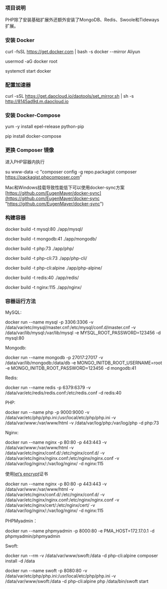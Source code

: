 ### 项目说明

PHP除了安装基础扩展外还额外安装了MongoDB、Redis、Swoole和Tideways扩展。

### 安装 Docker

curl -fsSL https://get.docker.com | bash -s docker --mirror Aliyun

usermod -aG docker  root

systemctl start docker

### 配置加速器

curl -sSL https://get.daocloud.io/daotools/set_mirror.sh | sh -s http://8145ad9d.m.daocloud.io

### 安装 Docker-Compose

yum -y install epel-release python-pip

pip install docker-compose

### 更换 Composer 镜像

进入PHP容器内执行

su www-data -c "composer config -g repo.packagist composer https://packagist.phpcomposer.com"

Mac和Windows挂载导致性能低下可以使用docker-sync方案 [https://github.com/EugenMayer/docker-sync](https://github.com/EugenMayer/docker-sync "https://github.com/EugenMayer/docker-sync")

### 构建容器

docker build -t mysql:80 ./app/mysql/

docker build -t mongodb:41 ./app/mongodb/

docker build -t php:73 ./app/php/

docker build -t php-cli:73 ./app/php-cli/

docker build -t php-cli:alpine ./app/php-alpine/

docker build -t redis:40 ./app/redis/

docker build -t nginx:115 ./app/nginx/

### 容器运行方法

MySQL:

docker run --name mysql -p 3306:3306 -v /data/var/etc/mysql/master.cnf:/etc/mysql/conf.d/master.cnf -v /data/var/lib/mysql:/var/lib/mysql -e MYSQL_ROOT_PASSWORD=123456 -d mysql:80

Mongodb:

docker run --name mongodb -p 27017:27017 -v /data/var/lib/mongodb:/data/db -e MONGO_INITDB_ROOT_USERNAME=root -e MONGO_INITDB_ROOT_PASSWORD=123456 -d mongodb:41

Redis:

docker run --name redis -p 6379:6379 -v /data/var/etc/redis/redis.conf:/etc/redis.conf -d redis:40

PHP:

docker run --name php -p 9000:9000 -v /data/var/etc/php/php.ini:/usr/local/etc/php/php.ini -v /data/var/www:/var/www/html -v /data/var/log/php:/var/log/php -d php:73

Nginx:

docker run --name nginx -p 80:80 -p 443:443 -v /data/var/www:/var/www/html -v /data/var/etc/nginx/conf.d/:/etc/nginx/conf.d/ -v /data/var/etc/nginx/nginx.conf:/etc/nginx/nginx.conf -v /data/var/log/nginx/:/var/log/nginx/ -d nginx:115

使用[let’s encrypt](https://github.com/Longjianghu/letsencrypt-dnspod "let’s encrypt")证书

docker run --name nginx -p 80:80 -p 443:443 -v /data/var/www:/var/www/html -v /data/var/etc/nginx/conf.d/:/etc/nginx/conf.d/ -v /data/var/etc/nginx/nginx.conf:/etc/nginx/nginx.conf -v /data/var/etc/nginx/cert/:/etc/nginx/cert/ -v /data/var/log/nginx/:/var/log/nginx/ -d nginx:115

PHPMyadmin：

docker run --name phpmyadmin -p 8000:80 -e PMA_HOST=172.17.0.1 -d phpmyadmin/phpmyadmin

Swoft:

docker run --rm -v /data/var/www/swoft:/data -d php-cli:alpine composer install -d /data

docker run --name swoft -p 8080:80 -v /data/var/etc/php/php.ini:/usr/local/etc/php/php.ini -v /data/var/www/swoft:/data -d php-cli:alpine php /data/bin/swoft start
